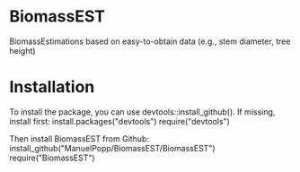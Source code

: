 # BiomassEST
 BiomassEstimations based on easy-to-obtain data (e.g., stem diameter, tree height)

# Installation
To install the package, you can use devtools::install_github(). If missing, install first:
install.packages("devtools")
require("devtools")

Then install BiomassEST from Github:
install_github("ManuelPopp/BiomassEST/BiomassEST")
require("BiomassEST")
